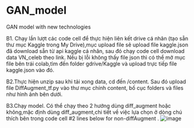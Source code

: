 # GAN_model
GAN model with new technologies

B1. Chạy lần lượt các code cell để thực hiện liên kết drive cá nhân (tạo sẵn thư mục Kaggle trong My Drive),mục 
upload file sẽ upload file kaggle.json đã download sẵn từ api kaggle cá nhân, sau đó chạy code cell download data
VN_celeb theo link. Nếu bị lỗi không thấy file json thì có thể mở mục file bên trái colab,tìm đến folder gdrive/Kaggle
và upload trực tiếp file kaggle.json vào đó.


B2.Thực hiện unzip sau khi tải xong data, cd đến /content. Sau đó upload file DiffAugment_tf.py vào thư mục chính content,
bố cục folders và files như hình ảnh bên dưới.


B3.Chạy model. Có thể chạy theo 2 hướng dùng diff_augment hoặc không,mặc định dùng diff_augment,chi tiết về việc lựa chọn
ở dòng chú thích bên trong code cell #2 lines below for non-diffAugment .
![image](https://user-images.githubusercontent.com/46078489/128594081-e615ec90-de4b-41b0-a467-a9245def6a17.png)

